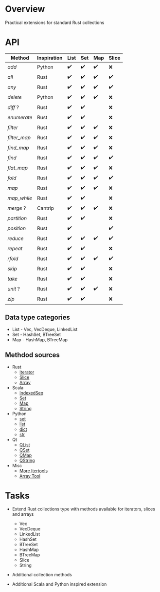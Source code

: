 # Overview

Practical extensions for standard Rust collections


# API

| Method       | Inspiration | List               | Set                | Map                | Slice              |
|--------------|-------------|--------------------|--------------------|--------------------|--------------------|
| *add*        | Python      | :heavy_check_mark: | :heavy_check_mark: | :heavy_check_mark: | :x:                |
| *all*        | Rust        | :heavy_check_mark: | :heavy_check_mark: | :heavy_check_mark: | :heavy_check_mark: |
| *any*        | Rust        | :heavy_check_mark: | :heavy_check_mark: | :heavy_check_mark: | :heavy_check_mark: |
| *delete*     | Python      | :heavy_check_mark: | :heavy_check_mark: | :heavy_check_mark: | :x:                |
| *diff* ?     | Rust        | :heavy_check_mark: | :heavy_check_mark: |                    | :x:                |
| *enumerate*  | Rust        | :heavy_check_mark: | :heavy_check_mark: |                    | :x:                |
| *filter*     | Rust        | :heavy_check_mark: | :heavy_check_mark: | :heavy_check_mark: | :x:                |
| *filter_map* | Rust        | :heavy_check_mark: | :heavy_check_mark: | :heavy_check_mark: | :x:                |
| *find_map*   | Rust        | :heavy_check_mark: | :heavy_check_mark: | :heavy_check_mark: | :x:                |
| *find*       | Rust        | :heavy_check_mark: | :heavy_check_mark: | :heavy_check_mark: | :heavy_check_mark: |
| *flat_map*   | Rust        | :heavy_check_mark: | :heavy_check_mark: | :heavy_check_mark: | :x:                |
| *fold*       | Rust        | :heavy_check_mark: | :heavy_check_mark: | :heavy_check_mark: | :heavy_check_mark: |
| *map*        | Rust        | :heavy_check_mark: | :heavy_check_mark: | :heavy_check_mark: | :x:                |
| *map_while*  | Rust        | :heavy_check_mark: | :heavy_check_mark: |                    | :x:                |
| *merge* ?    | Cantrip     | :heavy_check_mark: | :heavy_check_mark: | :heavy_check_mark: | :x:                |
| *partition*  | Rust        | :heavy_check_mark: | :heavy_check_mark: |                    | :x:                |
| *position*   | Rust        | :heavy_check_mark: |                    |                    | :heavy_check_mark: |
| *reduce*     | Rust        | :heavy_check_mark: | :heavy_check_mark: | :heavy_check_mark: | :heavy_check_mark: |
| *repeat*     | Rust        | :heavy_check_mark: | :heavy_check_mark: |                    | :x:                |
| *rfold*      | Rust        | :heavy_check_mark: | :heavy_check_mark: | :heavy_check_mark: | :heavy_check_mark: |
| *skip*       | Rust        | :heavy_check_mark: | :heavy_check_mark: |                    | :x:                |
| *take*       | Rust        | :heavy_check_mark: | :heavy_check_mark: |                    | :x:                |
| *unit* ?     | Rust        | :heavy_check_mark: | :heavy_check_mark: | :heavy_check_mark: | :x:                |
| *zip*        | Rust        | :heavy_check_mark: | :heavy_check_mark: |                    | :x:                |

## Data type categories

- List - Vec, VecDeque, LinkedList
- Set - HashSet, BTreeSet
- Map - HashMap, BTreeMap

## Methdod sources

- Rust
  - [Iterator](https://doc.rust-lang.org/std/iter/trait.Iterator.html)
  - [Slice](https://doc.rust-lang.org/std/primitive.slice.html)
  - [Array](https://doc.rust-lang.org/std/primitive.array.html)
- Scala
  - [IndexedSeq](https://www.scala-lang.org/api/3.3.1/scala/collection/immutable/IndexedSeq.html)
  - [Set](https://www.scala-lang.org/api/3.3.1/scala/collection/immutable/Set.html)
  - [Map](https://www.scala-lang.org/api/3.3.1/scala/collection/immutable/Map.html)
  - [String](https://www.scala-lang.org/api/3.3.1/scala/collection/StringOps.html)
- Python
  - [set](https://python-reference.readthedocs.io/en/latest/docs/sets/index.html)
  - [list](https://python-reference.readthedocs.io/en/latest/docs/list/index.html)
  - [dict](https://python-reference.readthedocs.io/en/latest/docs/dict/index.html)
  - [str](https://python-reference.readthedocs.io/en/latest/docs/str/index.html)
- Qt
  - [QList](https://doc.qt.io/qt-6/qlist.html)
  - [QSet](https://doc.qt.io/qt-6/qset.html)
  - [QMap](https://doc.qt.io/qt-6/qmap.html)
  - [QString](https://doc.qt.io/qt-6/qstring.htm)
- Misc
  - [More Itertools](https://more-itertools.readthedocs.io/en/stable/api.html)
  - [Array Tool](https://github.com/danielpclark/array_tool/tree/master)

# Tasks

- Extend Rust collections type with methods available for iterators, slices and arrays
  - Vec
  - VecDeque
  - LinkedList
  - HashSet
  - BTreeSet
  - HashMap
  - BTreeMap
  - Slice
  - String


- Additional collection methods


- Additional Scala and Python inspired extension
